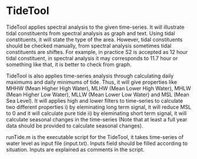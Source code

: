 # TideTool
TideTool applies spectral analysis to the given time-series. It will illustrate tidal constituents from spectral analysis as graph and text. Using tidal constituents, it will state the type of the area. However, tidal constituents should be checked manually, from spectral analysis sometimes tidal constituents are shiftes. For example, in practice S2 is accepted as 12 hour tidal constituent, in spectral analysis it may corresponds to 11.7 hour or something like that, it is better to check from graph. 

TideTool is also applies time-series analysis through calculating daily maximums and daily minimums of tide. Thus, it will give properties like MHHW (Mean Higher High Water), MLHW (Mean Lower High Water), MHLW (Mean Higher Low Water), MLLW (Mean Lower Low Water) and MSL (Mean Sea Level). It will applies high and lower filters to time-series to calculate two different properties i) by eleminating long term signal, it will reduce MSL to 0 and it will calculate pure tide ii) by eleminating short term signal, it will calculate seasonal changes in the time-series (Note that at least a full year data should be provided to calculate seasonal changes). 

runTide.m is the executable script for the TideTool, it takes time-series of water level as input file (input.txt). Inputs field should be filled according to situation. Inputs are explained as comments in the script. 
